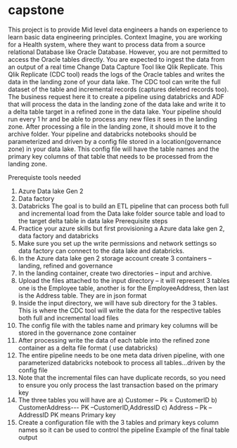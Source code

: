 # capstone

This project is to provide Mid level data engineers a hands on experience to learn basic data engineering principles.
Context
Imagine, you are working for a Health system, where they want to process data from a source relational Database like Oracle Database. However, you are not permitted to access the Oracle tables directly. You are expected to ingest the data from an output of a real time Change Data Capture Tool like Qlik Replicate. This Qlik Replicate (CDC tool) reads the logs of the Oracle tables and writes the data in the landing zone of your data lake. The CDC tool can write the full dataset of the table and incremental records (captures deleted records too). The business request here it to create a pipeline using databricks and ADF that will process the data in the landing zone of the data lake and write it to a delta table target in a refined zone in the data lake. Your pipeline should run every 1 hr and be able to process any new files it sees in the landing zone. After processing a file in the landing zone, it should move it to the archive folder. Your pipeline and databricks notebooks should be parameterized and driven by a config file stored in a location(governance zone) in your data lake. This config file will have the table names and the primary key columns of that table that needs to be processed from the landing zone.

Prerequiste tools needed
1.	Azure Data lake Gen 2
2.	Data factory
3.	Databricks
The goal is to build an ETL pipeline that can process both full and incremental load from the Data lake folder source table and load to the target delta table in data lake
Prerequisite  steps
1.	Practice your azure skills but first provisioning a Azure data lake gen 2, data factory and databricks
2.	Make sure you set up the write permissions and network settings so data factory can connect to the data lake and databricks.
3.	In the Azure data lake gen 2 storage account create 3 containers – landing, refined and governance
4.	In the landing container, create two directories – input and archive.
5.	Upload the files attached to the input directory – it will represent 3 tables one is the Employee table, another is for the EmployeeAddress, then last is the Address table. They are in json format
6.	Inside the input directory, we will have sub directory for the 3 tables. This is where the CDC tool will write the data for the respective tables both full and incremental load files
7.	The config file with the tables name and primary key columns will be stored in the governance zone container
8.	After processing write the data of each table into the refined zone container as a delta file format ( use databricks)
9.	The entire pipeline needs to be one meta data driven pipeline, with one parameterized databricks notebook to process all tables…driven by the config file
10.	Note that the incremental files can have duplicate records, so you need to ensure you only process the last transaction based on the primary key
11.	The three tables you will have are
a)	Customer – Pk = CustomerID
b)	CustomerAddress--- PK –CustomerID,AddressID
c)	Address – Pk – AddressID
PK means Primary key
12.	Create a configuration file with the 3 tables and primary keys column names so it can be used to control the pipeline
Example of the final table output

 


